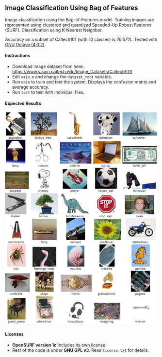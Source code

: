 ## Image Classification Using Bag of Features

Image classification using the Bag-of-Features model. Training images are represented using clustered and quantized Speeded-Up Robust Features (SURF). Classification using K-Nearest Neighbor.

Accuracy on a subset of Caltech101 (with 10 classes) is *76.67%*. Tested with [GNU Octave (4.0.2)](https://www.gnu.org/software/octave/).

#### Instructions

- Download image dataset from here: https://www.vision.caltech.edu/Image_Datasets/Caltech101/
- Edit `main.m` and change the `dataset_root` variable.
- Run `main` to train and test the system. Displays the confusion matrix and average accuracy.
- Run `test` to test with individual files.

#### Expected Results
![alt text](img/01.png)

#### Licenses
- **OpenSURF version 1c** includes its own license.
- Rest of the code is under **GNU GPL v3**. Read `license.txt` for details.
